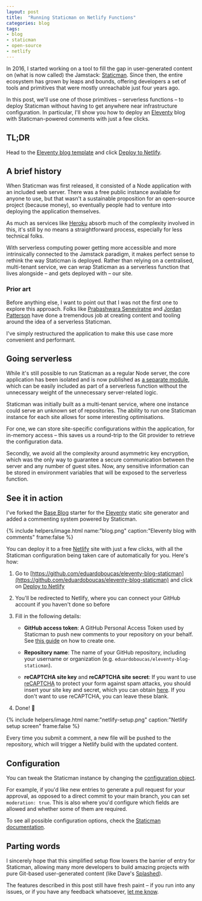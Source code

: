 ```yaml
---
layout: post
title:  "Running Staticman on Netlify Functions"
categories: blog
tags:
- blog
- staticman
- open-source
- netlify
---
```

In 2016, I started working on a tool to fill the gap in user-generated content on (what is now called) the Jamstack: [Staticman](https://staticman.net). Since then, the entire ecosystem has grown by leaps and bounds, offering developers a set of tools and primitives that were mostly unreachable just four years ago.<!--more-->

In this post, we'll use one of those primitives – serverless functions – to deploy Staticman without having to get anywhere near infrastructure configuration. In particular, I'll show you how to deploy an [Eleventy](https://www.11ty.dev/) blog with Staticman-powered comments with just a few clicks.

## TL;DR

Head to the [Eleventy blog template](https://github.com/eduardoboucas/eleventy-blog-staticman) and click [Deploy to Netlify](https://app.netlify.com/start/deploy?repository=https://github.com/eduardoboucas/eleventy-blog-staticman).

## A brief history

When Staticman was first released, it consisted of a Node application with an included web server. There was a free public instance available for anyone to use, but that wasn't a sustainable proposition for an open-source project (because money), so eventually people had to venture into deploying the application themselves.

As much as services like [Heroku](https://www.heroku.com/) absorb much of the complexity involved in this, it's still by no means a straightforward process, especially for less technical folks.

With serverless computing power getting more accessible and more intrinsically connected to the Jamstack paradigm, it makes perfect sense to rethink the way Staticman is deployed. Rather than relying on a centralised, multi-tenant service, we can wrap Staticman as a serverless function that lives alongside – and gets deployed with – our site.

### Prior art

Before anything else, I want to point out that I was not the first one to explore this approach. Folks like [Prabashwara Seneviratne](https://github.com/bashlk/staticman-netlify-function) and [Jordan Patterson](https://www.jpatters.com/2020/12/static-comments-with-serverless-staticman-1/) have done a tremendous job at creating content and tooling around the idea of a serverless Staticman.

I've simply restructured the application to make this use case more convenient and performant.

## Going serverless

While it's still possible to run Staticman as a regular Node server, the core application has been isolated and is now published as [a separate module](https://www.npmjs.com/package/@staticman/core), which can be easily included as part of a serverless function without the unnecessary weight of the unnecessary server-related logic.

Staticman was initially built as a multi-tenant service, where one instance could serve an unknown set of repositories. The ability to run one Staticman instance for each site allows for some interesting optimisations.

For one, we can store site-specific configurations within the application, for in-memory access – this saves us a round-trip to the Git provider to retrieve the configuration data.

Secondly, we avoid all the complexity around asymmetric key encryption, which was the only way to guarantee a secure communication between the server and any number of guest sites. Now, any sensitive information can be stored in environment variables that will be exposed to the serverless function.

## See it in action

I've forked the [Base Blog](https://github.com/11ty/eleventy-base-blog) starter for the [Eleventy](https://11ty.dev) static site generator and added a commenting system powered by Staticman.

{% include helpers/image.html name:"blog.png" caption:"Eleventy blog with comments" frame:false %}

You can deploy it to a free [Netlify](https://netlify.com) site with just a few clicks, with all the Staticman configuration being taken care of automatically for you. Here's how:

1. Go to [https://github.com/eduardoboucas/eleventy-blog-staticman](https://github.com/eduardoboucas/eleventy-blog-staticman) and click on [Deploy to Netlify](https://app.netlify.com/start/deploy?repository=https://github.com/eduardoboucas/eleventy-blog-staticman) 

1. You'll be redirected to Netlify, where you can connect your GitHub account if you haven't done so before

1. Fill in the following details:

    - **GitHub access token**: A GitHub Personal Access Token used by Staticman to push new comments to your repository on your behalf. See [this guide](https://docs.github.com/en/free-pro-team@latest/github/authenticating-to-github/creating-a-personal-access-token) on how to create one.

    - **Repository name**: The name of your GitHub repository, including your username or organization (e.g. `eduardoboucas/eleventy-blog-staticman`).

    - **reCAPTCHA site key** and **reCAPTCHA site secret**: If you want to use [reCAPTCHA](https://www.google.com/recaptcha/about/) to protect your form against spam attacks, you should insert your site key and secret, which you can obtain [here](https://www.google.com/recaptcha/admin). If you don't want to use reCAPTCHA, you can leave these blank.

1. Done! 🎉

{% include helpers/image.html name:"netlify-setup.png" caption:"Netlify setup screen" frame:false %}

Every time you submit a comment, a new file will be pushed to the repository, which will trigger a Netlify build with the updated content.

## Configuration

You can tweak the Staticman instance by changing the [configuration object](https://github.com/eduardoboucas/eleventy-blog-staticman/blob/master/functions/staticman.js#L19-L33).

For example, if you'd like new entries to generate a pull request for your approval, as opposed to a direct commit to your main branch, you can set `moderation: true`. This is also where you'd configure which fields are allowed and whether some of them are required.

To see all possible configuration options, check the [Staticman documentation](https://github.com/eduardoboucas/eleventy-blog-staticman/blob/master/functions/staticman.js#L19-L33).

## Parting words

I sincerely hope that this simplified setup flow lowers the barrier of entry for Staticman, allowing many more developers to build amazing projects with pure Git-based user-generated content (like Dave's [Splashed](https://daviddarnes.github.io/splashed/liked/)).

The features described in this post still have fresh paint – if you run into any issues, or if you have any feedback whatsoever, [let me know](https://twitter.com/eduardoboucas). <!--tomb-->